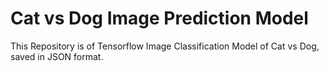 # Cat vs Dog Image Prediction Model

This Repository is of Tensorflow Image Classification Model of Cat vs Dog, saved in JSON format.


